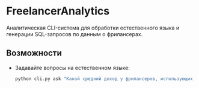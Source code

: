 # FreelancerAnalytics

Аналитическая CLI-система для обработки естественного языка и генерации SQL-запросов по данным о фрилансерах.

##  Возможности

- Задавайте вопросы на естественном языке:
  ```bash
  python cli.py ask "Какой средний доход у фрилансеров, использующих криптовалюту?"
